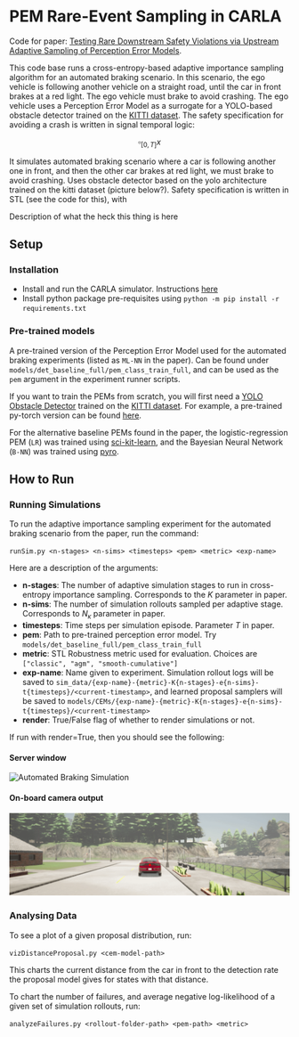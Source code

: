 # PEM Rare-Event Sampling in CARLA

Code for paper: [Testing Rare Downstream Safety Violations via Upstream Adaptive Sampling of Perception Error Models](https://arxiv.org/abs/2209.09674).

This code base runs a cross-entropy-based adaptive importance sampling algorithm for an automated braking scenario. In this scenario, the ego vehicle is following another vehicle on a straight road, until the car in front brakes at a red light. The ego vehicle must brake to avoid crashing. The ego vehicle uses a Perception Error Model as a surrogate for a YOLO-based obstacle detector trained on the [KITTI dataset](https://www.cvlibs.net/datasets/kitti/). The safety specification for avoiding a crash is written in signal temporal logic:

$$\square_{[0, T]} x$$

It simulates automated braking scenario where a car is following another one in front, and then the other car brakes at red light, we must brake to avoid crashing. Uses obstacle detector based on the yolo architecture trained on the kitti dataset (picture below?). Safety specification is written in STL (see the code for this), with 

Description of what the heck this thing is here

## Setup

### Installation

- Install and run the CARLA simulator. Instructions [here](https://carla.readthedocs.io/en/latest/start_quickstart/)
- Install python package pre-requisites using `python -m pip install -r requirements.txt`

### Pre-trained models

A pre-trained version of the Perception Error Model used for the automated braking experiments (listed as `ML-NN` in the paper). Can be found under `models/det_baseline_full/pem_class_train_full`, and can be used as the `pem` argument in the experiment runner scripts.

If you want to train the PEMs from scratch, you will first need a [YOLO Obstacle Detector](https://pjreddie.com/darknet/yolo/) trained on the [KITTI dataset](https://www.cvlibs.net/datasets/kitti/). For example, a pre-trained py-torch version can be found [here](https://github.com/packyan/PyTorch-YOLOv3-kitti).

For the alternative baseline PEMs found in the paper, the logistic-regression PEM (`LR`) was trained using [sci-kit-learn](https://scikit-learn.org/stable/modules/generated/sklearn.linear_model.LogisticRegression.html), and the Bayesian Neural Network (`B-NN`) was trained using [pyro](http://pyro.ai/).

## How to Run

### Running Simulations

To run the adaptive importance sampling experiment for the automated braking scenario from the paper, run the command:

`runSim.py <n-stages> <n-sims> <timesteps> <pem> <metric> <exp-name>`

Here are a description of the arguments:

- __n-stages__: The number of adaptive simulation stages to run in cross-entropy importance sampling. Corresponds to the $K$ parameter in paper.
- __n-sims__: The number of simulation rollouts sampled per adaptive stage. Corresponds to $N_{\kappa}$ parameter in paper.
- __timesteps__: Time steps per simulation episode. Parameter $T$ in paper.
- __pem__: Path to pre-trained perception error model. Try `models/det_baseline_full/pem_class_train_full`
- __metric__: STL Robustness metric used for evaluation. Choices are `["classic", "agm", "smooth-cumulative"]`
- __exp-name__: Name given to experiment. Simulation rollout logs will be saved to `sim_data/{exp-name}-{metric}-K{n-stages}-e{n-sims}-t{timesteps}/<current-timestamp>`, and learned proposal samplers will be saved to `models/CEMs/{exp-name}-{metric}-K{n-stages}-e{n-sims}-t{timesteps}/<current-timestamp>`
- __render__: True/False flag of whether to render simulations or not.

If run with render=True, then you should see the following:

#### Server window

![Automated Braking Simulation](images/samplingExperimentFollow.gif)

#### On-board camera output

![Camera Output](images/camFollow.gif)


### Analysing Data

To see a plot of a given proposal distribution, run: 

`vizDistanceProposal.py <cem-model-path>`

This charts the current distance from the car in front to the detection rate the proposal model gives for states with that distance.

To chart the number of failures, and average negative log-likelihood of a given set of simulation rollouts, run:

`analyzeFailures.py <rollout-folder-path> <pem-path> <metric>`

